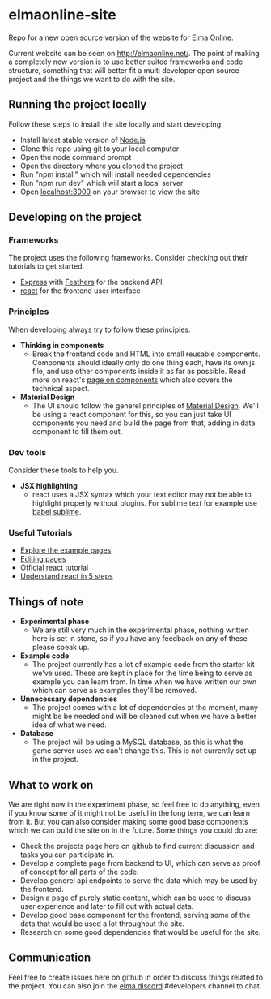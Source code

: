 # elmaonline-site

Repo for a new open source version of the website for Elma Online.

Current website can be seen on http://elmaonline.net/. The point of making a completely new version is to use better suited frameworks and code structure, something that will better fit a multi developer open source project and the things we want to do with the site.

## Running the project locally

Follow these steps to install the site locally and start developing.
- Install latest stable version of [Node.js](https://nodejs.org/en/)
- Clone this repo using git to your local computer
- Open the node command prompt
- Open the directory where you cloned the project
- Run "npm install" which will install needed dependencies
- Run "npm run dev" which will start a local server
- Open [localhost:3000](http://localhost:3000/) on your browser to view the site

## Developing on the project

### Frameworks
The project uses the following frameworks. Consider checking out their tutorials to get started.
- [Express](http://expressjs.com/) with [Feathers](http://feathersjs.com/) for the backend API
- [react](https://facebook.github.io/react/) for the frontend user interface

### Principles
When developing always try to follow these principles.
- **Thinking in components**
  - Break the frontend code and HTML into small reusable components. Components should ideally only do one thing each, have its own js file, and use other components inside it as far as possible. Read more on react's [page on components](https://facebook.github.io/react/docs/thinking-in-react.html) which also covers the technical aspect.
- **Material Design**
  - The UI should follow the generel principles of [Material Design](https://material.io/guidelines/). We'll be using a react component for this, so you can just take UI components you need and build the page from that, adding in data component to fill them out.

### Dev tools
Consider these tools to help you.
- **JSX highlighting**
  - react uses a JSX syntax which your text editor may not be able to highlight properly without plugins. For sublime text for example use [babel sublime](https://github.com/babel/babel-sublime).
  
### Useful Tutorials
- [Explore the example pages](https://github.com/bertho-zero/react-redux-universal-hot-example/blob/master/docs/ExploringTheDemoApp.md)
- [Editing pages](https://github.com/bertho-zero/react-redux-universal-hot-example/blob/master/docs/AddingToHomePage.md)
- [Official react tutorial](https://facebook.github.io/react/tutorial/tutorial.html)
- [Understand react in 5 steps](https://medium.freecodecamp.com/the-5-things-you-need-to-know-to-understand-react-a1dbd5d114a3#.4oloyujg7)

## Things of note
- **Experimental phase**
  - We are still very much in the experimental phase, nothing written here is set in stone, so if you have any feedback on any of these please speak up.
- **Example code**
  - The project currently has a lot of example code from the starter kit we've used. These are kept in place for the time being to serve as example you can learn from. In time when we have written our own which can serve as examples they'll be removed.
- **Unnecessary dependencies**
  - The project comes with a lot of dependencies at the moment, many might be be needed and will be cleaned out when we have a better idea of what we need.
- **Database**
  - The project will be using a MySQL database, as this is what the game server uses we can't change this. This is not currently set up in the project.

## What to work on
We are right now in the experiment phase, so feel free to do anything, even if you know some of it might not be useful in the long term, we can learn from it. But you can also consider making some good base components which we can build the site on in the future. Some things you could do are:
- Check the projects page here on github to find current discussion and tasks you can participate in.
- Develop a complete page from backend to UI, which can serve as proof of concept for all parts of the code.
- Develop generel api endpoints to serve the data which may be used by the frontend.
- Design a page of purely static content, which can be used to discuss user experience and later to fill out with actual data.
- Develop good base component for the frontend, serving some of the data that would be used a lot throughout the site.
- Research on some good dependencies that would be useful for the site.

## Communication
Feel free to create issues here on github in order to discuss things related to the project. You can also join the [elma discord](https://discord.gg/j5WMFC6) #developers channel to chat.
